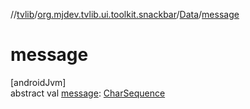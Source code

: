//[tvlib](../../../index.md)/[org.mjdev.tvlib.ui.toolkit.snackbar](../index.md)/[Data](index.md)/[message](message.md)

# message

[androidJvm]\
abstract val [message](message.md): [CharSequence](https://kotlinlang.org/api/latest/jvm/stdlib/kotlin/-char-sequence/index.html)
